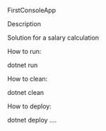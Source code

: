 FirstConsoleApp

Description

Solution for a salary calculation

How to run:

dotnet run

How to clean:

dotnet clean

How to deploy:

dotnet deploy ....

